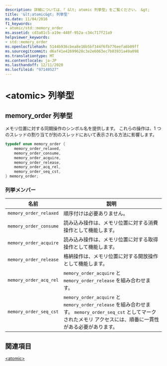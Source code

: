 ```yaml
---
description: 詳細については、「 &lt; atomic 列挙型」をご覧ください。 &gt;
title: '&lt;atomic&gt; 列挙型'
ms.date: 11/04/2016
f1_keywords:
- atomic/std::memory_order
ms.assetid: cd3a81c5-a19e-448f-952a-c34c717f21a9
helpviewer_keywords:
- std::memory_order
ms.openlocfilehash: 5144b936cbea8e16b5bf344f6fb776eefa6b09ff
ms.sourcegitcommit: d6af41e42699628c3e2e6063ec7b03931a49a098
ms.translationtype: MT
ms.contentlocale: ja-JP
ms.lasthandoff: 12/11/2020
ms.locfileid: "97149527"
---
```

# <a name="ltatomicgt-enums"></a>&lt;atomic&gt; 列挙型

## <a name="memory_order-enum"></a><a name="memory_order_enum"></a> memory_order 列挙型

メモリ位置に対する同期操作のシンボル名を提供します。 これらの操作は、1 つのスレッドの割り当てが別のスレッドにおいて表示される方法に影響します。

```cpp
typedef enum memory_order {
    memory_order_relaxed,
    memory_order_consume,
    memory_order_acquire,
    memory_order_release,
    memory_order_acq_rel,
    memory_order_seq_cst,
} memory_order;
```

### <a name="enumeration-members"></a>列挙メンバー

|名前|説明|
|-|-|
|`memory_order_relaxed`|順序付けは必要ありません。|
|`memory_order_consume`|読み込み操作は、メモリ位置に対する消費操作として機能します。|
|`memory_order_acquire`|読み込み操作は、メモリ位置に対する取得操作として機能します。|
|`memory_order_release`|格納操作は、メモリ位置に対する開放操作として機能します。|
|`memory_order_acq_rel`|`memory_order_acquire` と `memory_order_release` を組み合わせます。|
|`memory_order_seq_cst`|`memory_order_acquire` と `memory_order_release` を組み合わせます。 `memory_order_seq_cst` としてマークされたメモリ アクセスには、順番に一貫性がある必要があります。|

## <a name="see-also"></a>関連項目

[\<atomic>](../standard-library/atomic.md)
